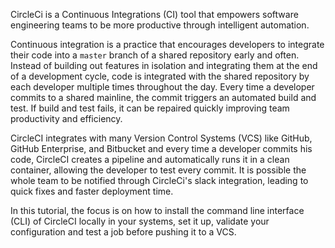 
CircleCi is a Continuous Integrations (CI) tool that empowers software engineering teams to be more productive through intelligent automation. 

Continuous integration is a practice that encourages developers to integrate their code into a `master` branch of a shared repository early and often. Instead of building out features in isolation and integrating them at the end of a development cycle, code is integrated with the shared repository by each developer multiple times throughout the day. Every time a developer commits to a shared mainline, the commit triggers an automated build and test. If build and test fails, it can be repaired quickly improving team productivity and efficiency.

CircleCI integrates with many Version Control Systems (VCS) like GitHub, GitHub Enterprise, and Bitbucket and every time a developer commits his code, CircleCI creates a pipeline and automatically runs it in a clean container, allowing the developer to test every commit. It is possible the whole team to be notified through CircleCi's slack integration, leading to quick fixes and faster deployment time.

In this tutorial, the focus is on how to install the command line interface (CLI) of CircleCI locally in your systems, set it up, validate your configuration and test a job before pushing it to a VCS. 